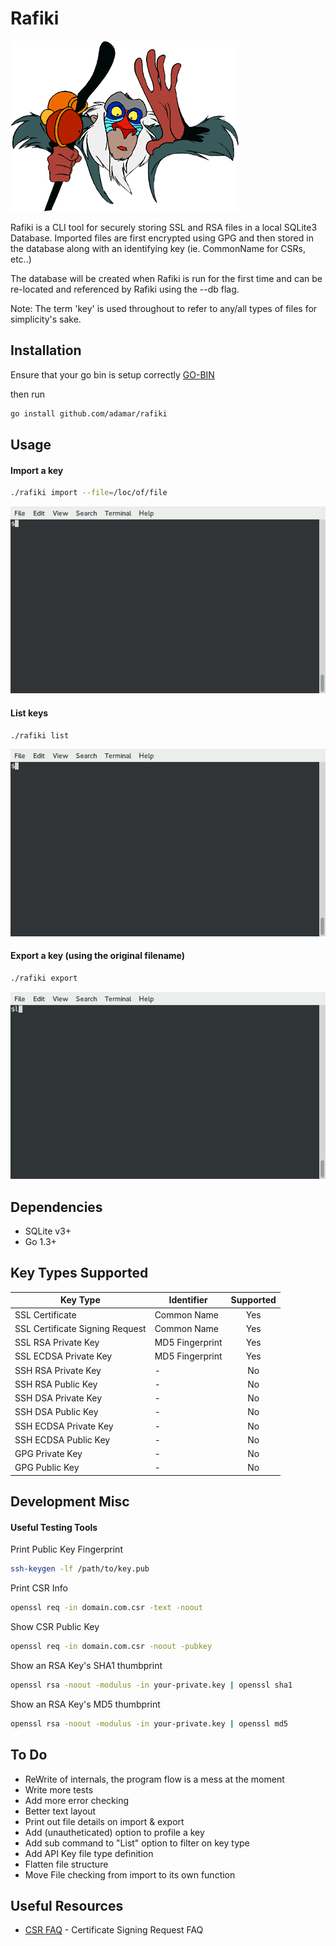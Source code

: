 Rafiki
=========

![rafiki](https://raw.githubusercontent.com/adamar/rafiki/master/doc/rafiki.gif)


Rafiki is a CLI tool for securely storing SSL and RSA files in a local SQLite3 Database. Imported files are first encrypted using GPG and then stored
in the database along with an identifying key (ie. CommonName for CSRs, etc..) 

The database will be created when Rafiki is run for the first time and can be re-located and referenced by Rafiki using the --db flag. 

Note: The term 'key' is used throughout to refer to any/all types of files for simplicity's sake.


Installation
--------------

Ensure that your go bin is setup correctly [GO-BIN]

then run 

```sh
go install github.com/adamar/rafiki
```


Usage
--------------

#### Import a key
```sh
./rafiki import --file=/loc/of/file
```

![rafiki-import](https://raw.githubusercontent.com/adamar/rafiki/master/doc/rafiki-import.gif)

#### List keys
```sh
./rafiki list
```

![rafiki-list](https://raw.githubusercontent.com/adamar/rafiki/master/doc/rafiki-list.gif)

#### Export a key (using the original filename)
```sh
./rafiki export
```

![rafiki-export](https://raw.githubusercontent.com/adamar/rafiki/master/doc/rafiki-export.gif)



Dependencies
-------------

- SQLite v3+
- Go 1.3+



Key Types Supported
-------------

Key Type | Identifier | Supported
-------- | ------ | :---------:
SSL Certificate | Common Name | Yes
SSL Certificate Signing Request | Common Name | Yes
SSL RSA Private Key | MD5 Fingerprint | Yes
SSL ECDSA Private Key | MD5 Fingerprint | Yes
SSH RSA Private Key | - | No
SSH RSA Public Key | - | No
SSH DSA Private Key | - | No
SSH DSA Public Key | - | No
SSH ECDSA Private Key | - | No
SSH ECDSA Public Key | - | No
GPG Private Key | - | No
GPG Public Key | - | No



Development Misc
-------------

#### Useful Testing Tools

Print Public Key Fingerprint
```sh
ssh-keygen -lf /path/to/key.pub
```

Print CSR Info
```sh
openssl req -in domain.com.csr -text -noout
```

Show CSR Public Key
```sh
openssl req -in domain.com.csr -noout -pubkey
```

Show an RSA Key's SHA1 thumbprint
```sh
openssl rsa -noout -modulus -in your-private.key | openssl sha1
```

Show an RSA Key's MD5 thumbprint
```sh
openssl rsa -noout -modulus -in your-private.key | openssl md5
```



To Do
-----------
- ReWrite of internals, the program flow is a mess at the moment
- Write more tests
- Add more error checking
- Better text layout
- Print out file details on import & export
- Add (unautheticated) option to profile a key
- Add sub command to "List" option to filter on key type
- Add API Key file type definition
- Flatten file structure
- Move File checking from import to its own function



Useful Resources
------------

* [CSR FAQ] - Certificate Signing Request FAQ



[CSR FAQ]:http://redkestrel.co.uk/articles/CSR-FAQ/
[GO-BIN]:https://github.com/golang/go/wiki/GOPATH#directory-layout

